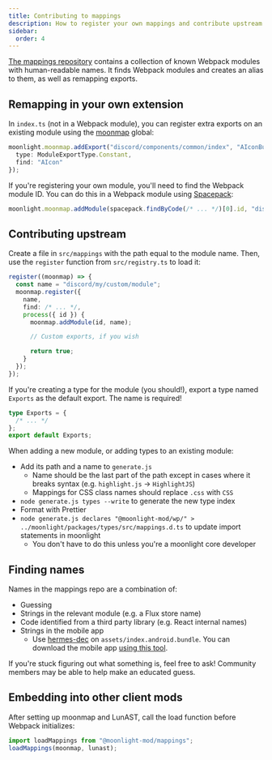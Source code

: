 ```yaml
---
title: Contributing to mappings
description: How to register your own mappings and contribute upstream
sidebar:
  order: 4
---
```


[The mappings repository](https://github.com/moonlight-mod/mappings) contains a collection of known Webpack modules with human-readable names. It finds Webpack modules and creates an alias to them, as well as remapping exports.

## Remapping in your own extension

In `index.ts` (not in a Webpack module), you can register extra exports on an existing module using the [moonmap](https://github.com/moonlight-mod/moonmap) global:

```ts
moonlight.moonmap.addExport("discord/components/common/index", "AIconButRenamed", {
  type: ModuleExportType.Constant,
  find: "AIcon"
});
```

If you're registering your own module, you'll need to find the Webpack module ID. You can do this in a Webpack module using [Spacepack](/ext-dev/api#spacepack):

```ts
moonlight.moonmap.addModule(spacepack.findByCode(/* ... */)[0].id, "discord/my/custom/module");
```

## Contributing upstream

Create a file in `src/mappings` with the path equal to the module name. Then, use the `register` function from `src/registry.ts` to load it:

```ts
register((moonmap) => {
  const name = "discord/my/custom/module";
  moonmap.register({
    name,
    find: /* ... */,
    process({ id }) {
      moonmap.addModule(id, name);

      // Custom exports, if you wish

      return true;
    }
  });
});
```

If you're creating a type for the module (you should!), export a type named `Exports` as the default export. The name is required!

```ts
type Exports = {
  /* ... */
};
export default Exports;
```

When adding a new module, or adding types to an existing module:

- Add its path and a name to `generate.js`
  - Name should be the last part of the path except in cases where it breaks syntax (e.g. `highlight.js` -> `HighlightJS`)
  - Mappings for CSS class names should replace `.css` with `CSS`
- `node generate.js types --write` to generate the new type index
- Format with Prettier
- `node generate.js declares "@moonlight-mod/wp/" > ../moonlight/packages/types/src/mappings.d.ts` to update import statements in moonlight
  - You don't have to do this unless you're a moonlight core developer

## Finding names

Names in the mappings repo are a combination of:

- Guessing
- Strings in the relevant module (e.g. a Flux store name)
- Code identified from a third party library (e.g. React internal names)
- Strings in the mobile app
  - Use [hermes-dec](https://github.com/P1sec/hermes-dec) on `assets/index.android.bundle`. You can download the mobile app [using this tool](https://switchboard.marsh.zone/).

If you're stuck figuring out what something is, feel free to ask! Community members may be able to help make an educated guess.

## Embedding into other client mods

After setting up moonmap and LunAST, call the load function before Webpack initializes:

```ts
import loadMappings from "@moonlight-mod/mappings";
loadMappings(moonmap, lunast);
```
